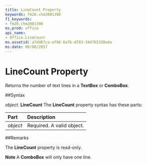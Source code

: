 ```yaml
---
title: LineCount Property
keywords: fm20.chm2001390
f1_keywords:
- fm20.chm2001390
ms.prod: office
api_name:
- Office.LineCount
ms.assetid: a7dd67ca-ef98-6a7b-d703-344765328eda
ms.date: 06/08/2017
---
```



# LineCount Property



Returns the number of text lines in a  **TextBox** or **ComboBox**.

##Syntax

_object_. **LineCount**
The  **LineCount** property syntax has these parts:


|**Part**|**Description**|
|:-----|:-----|
| _object_|Required. A valid object.|

##Remarks

The  **LineCount** property is read-only.

 **Note**  A  **ComboBox** will only have one line.


